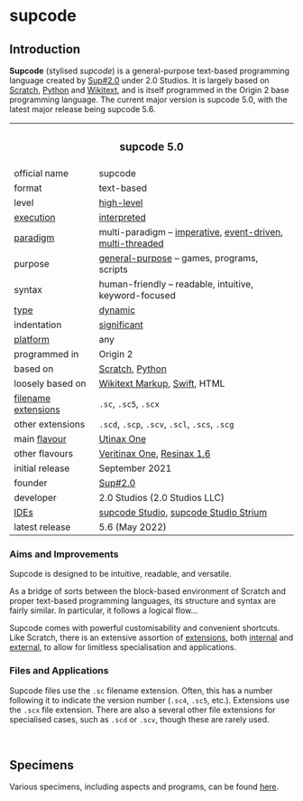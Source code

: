 # supcode

## Introduction

**Supcode** (stylised *supcode*) is a general-purpose text-based programming language created by [Sup#2.0](https://github.com/Sup2point0) under 2.0 Studios. It is largely based on [Scratch](https://scratch.mit.edu), [Python](https://python.org) and [Wikitext](https://mediawiki.org/wiki/Wikitext), and is itself programmed in the Origin 2 base programming language. The current major version is supcode 5.0, with the latest major release being supcode 5.6.

<table>
  <tr>
    <th colspan="2"> <h3> supcode 5.0 </h3> </th>
  </tr>
  <tr>
    <td> official name </td>
    <td> supcode </td>
  </tr>
  <tr>
    <td> format </td>
    <td> text-based </td>
  </tr>
  <tr>
    <td> level </td>
    <td> <a href="https://wikipedia.org/wiki/High-level_programming_language">high-level</a> </td>
  </tr>
  <tr>
    <td> <a href="https://wikipedia.org/wiki/Execution_(computing)">execution</a> </td>
    <td> <a href="https://wikipedia.org/wiki/Interpreter_(computing)">interpreted</a> </td>
  </tr>
  <tr>
    <td> <a href="https://wikipedia.org/wiki/Programming_paradigm">paradigm</a> </td>
    <td> multi-paradigm – <a href="https://wikipedia.org/wiki/Imperative_programming">imperative</a>, <a href="https://wikipedia.org/wiki/Event-driven_programming">event-driven</a>, <a href="https://wikipedia.org/wiki/Parallel_computing">multi-threaded</a> </td>
  </tr>
  <tr>
    <td> purpose </td>
    <td> <a href="https://wikipedia.org/wiki/General-purpose_programming_language">general-purpose</a> – games, programs, scripts </td>
  </tr>
  <tr>
    <td> syntax </td>
    <td> human-friendly – readable, intuitive, keyword-focused </td>
  </tr>
  <tr>
    <td> <a href="https://wikipedia.org/wiki/Type_system">type</a> </td>
    <td> <a href="https://wikipedia.org/wiki/Type_system#DYNAMIC">dynamic</a> </td>
  </tr>
  <tr>
    <td> indentation </td>
    <td> <a href="https://wikipedia.org/wiki/Off-side_rule">significant</a> </td>
  </tr>
  <tr>
    <td> <a href="https://wikipedia.org/wiki/Operating_system">platform</a> </td>
    <td> any </td>
  </tr>
  <tr>
    <td> programmed in </td>
    <td> Origin 2 </td>
  </tr>
  <tr>
    <td> based on </td>
    <td> <a href="https://scratch.mit.edu">Scratch</a>, <a href="https://python.org">Python</a> </td>
  </tr>
  <tr>
    <td> loosely based on </td>
    <td> <a href="https://mediawiki.org/wiki/Wikitext">Wikitext Markup</a>, <a href="https://swift.org">Swift</a>, HTML </td>
  </tr>
  <tr>
    <td> <a href="https://wikipedia.org/wiki/Filename_extension">filename extensions</a> </td>
    <td> <code>.sc</code>, <code>.sc5</code>, <code>.scx</code> </td>
  </tr>
  <tr>
    <td> other extensions </td>
    <td> <code>.scd</code>, <code>.scp</code>, <code>.scv</code>, <code>.scl</code>, <code>.scs</code>, <code>.scg</code> </td>
  </tr>
  <tr>
    <td> main <a href="https://wikipedia.org/wiki/Flavors_(programming_language)">flavour</a> </td>
    <td> <a href="source/syntax.md#utinax">Utinax One</a> </td>
  </tr>
  <tr>
    <td> other flavours </td>
    <td> <a href="source/syntax.md#veritinax">Veritinax One</a>, <a href="source/syntax.md#resinax">Resinax 1.6</a> </td>
  </tr>
  <tr>
    <td> initial release </td>
    <td> September 2021 </td>
  </tr>
  <tr>
    <td> founder </td>
    <td> <a href="https://github.com/Sup2point0">Sup#2.0</a> </td>
  </tr>
  <tr>
    <td> developer </td>
    <td> 2.0 Studios (2.0 Studios LLC) </td>
  </tr>
  <tr>
    <td> <a href="https://wikipedia.org/wiki/Integrated_development_environment">IDEs</a> </td>
    <td> <a href="suplus/supcode%20Studio">supcode Studio</a>, <a href="suplus/supcode%20Studio/supcode%20Studio%20Strium">supcode Studio Strium</a> </td>
  </tr>
  <tr>
    <td> latest release </td>
    <td> 5.6 (May 2022) </td>
  </tr>
</table>

### Aims and Improvements
Supcode is designed to be intuitive, readable, and versatile.

As a bridge of sorts between the block-based environment of Scratch and proper text-based programming languages, its structure and syntax are fairly similar. In particular, it follows a logical flow...

Supcode comes with powerful customisability and convenient shortcuts. Like Scratch, there is an extensive assortion of [extensions](extensions), both [internal](extensions/ixtensions) and [external](extensions), to allow for limitless specialisation and applications.

### Files and Applications
Supcode files use the `.sc` filename extension. Often, this has a number following it to indicate the version number (`.sc4`, `.sc5`, etc.). Extensions use the `.scx` file extension. There are also a several other file extensions for specialised cases, such as `.scd` or `.scv`, though these are rarely used.


<br>


## Specimens
Various specimens, including aspects and programs, can be found [here](specimens).
